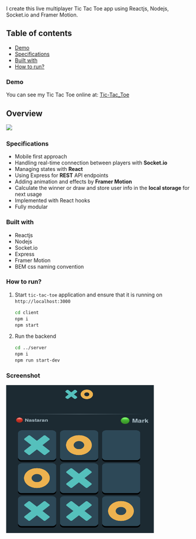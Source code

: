 I create this live multiplayer Tic Tac Toe app using Reactjs, Nodejs, Socket.io and Framer Motion.

## Table of contents

- [Demo](#demo)
- [Specifications](#my-process)
- [Built with](#built-with)
- [How to run?](#how-to-run)

### Demo

You can see my Tic Tac Toe online at: [Tic-Tac_Toe](https://tic-tac-toe-app.herokuapp.com)

## Overview

![](https://github.com/NastaranMO/tic-tac-toe/blob/main/client/src/assests/Screen-Recording-2022-12-13-at-1.gif)

### Specifications

- Mobile first approach
- Handling real-time connection between players with <b>Socket.io</b>
- Managing states with <b>React</b>
- Using Express for <b>REST</b> API endpoints
- Adding animation and effects by <b>Framer Motion</b>
- Calculate the winner or draw and store user info in the <b>local storage</b> for next usage
- Implemented with React hooks
- Fully modular

### Built with

- Reactjs
- Nodejs
- Socket.io
- Express
- Framer Motion
- BEM css naming convention

### How to run?

1. Start `tic-tac-toe` application and ensure that it is running on `http://localhost:3000`
   ```bash
   cd client
   npm i
   npm start
   ```
2. Run the backend

   ```bash
   cd ../server
   npm i
   npm run start-dev
   ```

### Screenshot

<!-- ![](./client/src/assests/tic-tac-toe.png) -->
<img src="./client/src/assests/tic-tac-toe-screenshot.png" alt="Kitten" title="A cute kitten" width="400" height="400" style="border-radious: 5px;" />
